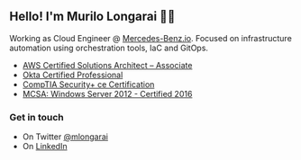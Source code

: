 ## Hello! I'm Murilo Longarai ✌🏼

Working as Cloud Engineer @ [Mercedes-Benz.io](https://www.mercedes-benz.io/). Focused on infrastructure automation using orchestration tools, IaC and GitOps.

- [ AWS Certified Solutions Architect – Associate](https://www.youracclaim.com/badges/d09c4145-76c4-4c23-bcae-9dcd9dbdd0c3)
- [ Okta Certified Professional](https://www.youracclaim.com/badges/165a1e7c-8f7a-4fb6-9492-0ef1c8b3f22c)
- [ CompTIA Security+ ce Certification](https://www.youracclaim.com/badges/0c3d402b-434d-444f-b083-03f8a914a0e7)
- [ MCSA: Windows Server 2012 - Certified 2016](https://www.youracclaim.com/badges/ac48e866-9553-467d-91d6-ebe7665a9e8d)

### Get in touch

- On Twitter [@mlongarai](https://www.twitter.com/murilo_longarai)
- On [LinkedIn](https://www.linkedin.com/in/murilolongarai/)
